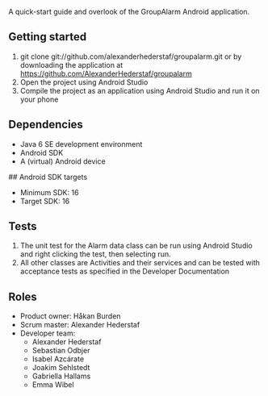 A quick-start guide and overlook of the GroupAlarm Android application.

## Getting started
1. git clone git://github.com/alexanderhederstaf/groupalarm.git or by downloading the application at https://github.com/AlexanderHederstaf/groupalarm
2. Open the project using Android Studio
3. Compile the project as an application using Android Studio and run it on your phone


## Dependencies
- Java 6 SE development environment 
- Android SDK
- A (virtual) Android device

## Android SDK targets
- Minimum SDK: 16
- Target SDK: 16

## Tests
1. The unit test for the Alarm data class can be run using Android Studio and right clicking the test, then selecting run.
2. All other classes are Activities and their services and can be tested with acceptance tests as specified in the Developer Documentation

## Roles
- Product owner: Håkan Burden
- Scrum master: Alexander Hederstaf
- Developer team:
  - Alexander Hederstaf
  - Sebastian Odbjer
  - Isabel Azcárate
  - Joakim Sehlstedt
  - Gabriella Hallams
  - Emma Wibel

